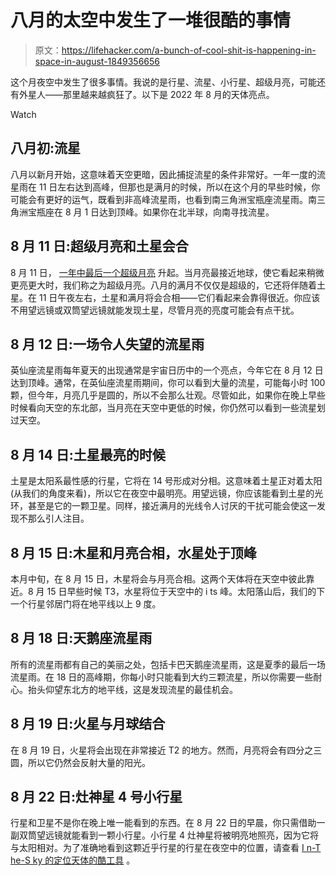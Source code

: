 # 八月的太空中发生了一堆很酷的事情

> 原文：<https://lifehacker.com/a-bunch-of-cool-shit-is-happening-in-space-in-august-1849356656>

这个月夜空中发生了很多事情。我说的是行星、流星、小行星、超级月亮，可能还有外星人——那里越来越疯狂了。以下是 2022 年 8 月的天体亮点。

Watch

## 八月初:流星

八月以新月开始，这意味着天空更暗，因此捕捉流星的条件非常好。一年一度的流星雨在 11 日左右达到高峰，但那也是满月的时候，所以在这个月的早些时候，你可能会有更好的运气，既看到非高峰流星雨，也看到南三角洲宝瓶座流星雨。南三角洲宝瓶座在 8 月 1 日达到顶峰。如果你在北半球，向南寻找流星。

## 8 月 11 日:超级月亮和土星会合

8 月 11 日， [一年中最后一个超级月亮](https://lifehacker.com/dont-miss-the-final-supermoon-of-the-year-1849190965) 升起。当月亮最接近地球，使它看起来稍微更亮更大时，我们称之为超级月亮。八月的满月不仅仅是超级的，它还将伴随着土星。在 11 日午夜左右，土星和满月将会合相——它们看起来会靠得很近。你应该不用望远镜或双筒望远镜就能发现土星，尽管月亮的亮度可能会有点干扰。

## 8 月 12 日:一场令人失望的流星雨

英仙座流星雨每年夏天的出现通常是宇宙日历中的一个亮点，今年它在 8 月 12 日达到顶峰。通常，在英仙座流星雨期间，你可以看到大量的流星，可能每小时 100 颗，但今年，月亮几乎是圆的，所以不会那么壮观。尽管如此，如果你在晚上早些时候看向天空的东北部，当月亮在天空中更低的时候，你仍然可以看到一些流星划过天空。

## 8 月 14 日:土星最亮的时候

土星是太阳系最性感的行星，它将在 14 号形成对分相。这意味着土星正对着太阳(从我们的角度来看)，所以它在夜空中最明亮。用望远镜，你应该能看到土星的光环，甚至是它的一颗卫星。同样，接近满月的光线令人讨厌的干扰可能会使这一发现不那么引人注目。

## 8 月 15 日:木星和月亮合相，水星处于顶峰

本月中旬，在 8 月 15 日，木星将会与月亮合相。这两个天体将在天空中彼此靠近。8 月 15 日早些时候 T3，水星将位于天空中的 i ts 峰。太阳落山后，我们的下一个行星邻居门将在地平线以上 9 度。

## 8 月 18 日:天鹅座流星雨

所有的流星雨都有自己的美丽之处，包括卡巴天鹅座流星雨，这是夏季的最后一场流星雨。在 18 日的高峰期，你每小时只能看到大约三颗流星，所以你需要一些耐心。抬头仰望东北方的地平线，这是发现流星的最佳机会。

## 8 月 19 日:火星与月球结合

在 8 月 19 日，火星将会出现在非常接近 T2 的地方。然而，月亮将会有四分之三圆，所以它仍然会反射大量的阳光。

## 8 月 22 日:灶神星 4 号小行星

行星和卫星不是你在晚上唯一能看到的东西。在 8 月 22 日的早晨，你只需借助一副双筒望远镜就能看到一颗小行星。小行星 4 灶神星将被明亮地照亮，因为它将与太阳相对。为了准确地看到这颗近乎行星的行星在夜空中的位置，请查看 [I n-T he-S ky 的定位天体的酷工具](https://in-the-sky.org/data/object.php?id=A4) 。